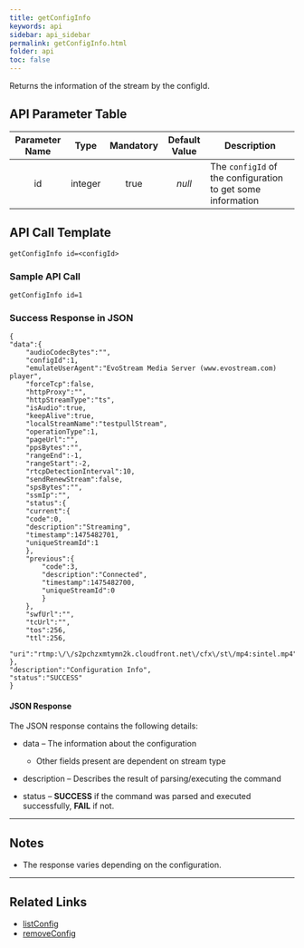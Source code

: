 ```yaml
---
title: getConfigInfo
keywords: api
sidebar: api_sidebar
permalink: getConfigInfo.html
folder: api
toc: false
---
```




Returns the information of the stream by the configId.



## API Parameter Table



| Parameter Name |  Type   | Mandatory | Default Value | Description                              |
| :------------: | :-----: | :-------: | :-----------: | ---------------------------------------- |
|       id       | integer |   true    |    *null*     | The `configId` of the configuration to get some information |

## API Call Template

``` 
getConfigInfo id=<configId>
```



### Sample API Call

``` 
getConfigInfo id=1
```



### Success Response in JSON

``` 
{
"data":{
	"audioCodecBytes":"",
	"configId":1,
	"emulateUserAgent":"EvoStream Media Server (www.evostream.com) player",
	"forceTcp":false,
	"httpProxy":"",
	"httpStreamType":"ts",
	"isAudio":true,
	"keepAlive":true,
	"localStreamName":"testpullStream",
	"operationType":1,
	"pageUrl":"",
	"ppsBytes":"",
	"rangeEnd":-1,
	"rangeStart":-2,
	"rtcpDetectionInterval":10,
	"sendRenewStream":false,
	"spsBytes":"",
	"ssmIp":"",
	"status":{
	"current":{
	"code":0,
	"description":"Streaming",
	"timestamp":1475482701,
	"uniqueStreamId":1
	},
	"previous":{
		"code":3,
		"description":"Connected",
		"timestamp":1475482700,
		"uniqueStreamId":0
		}
	},
	"swfUrl":"",
	"tcUrl":"",
	"tos":256,
	"ttl":256,
	"uri":"rtmp:\/\/s2pchzxmtymn2k.cloudfront.net\/cfx\/st\/mp4:sintel.mp4"
},
"description":"Configuration Info",
"status":"SUCCESS"
}
```



#### JSON Response

The JSON response contains the following details:

- data – The information about the configuration
  - Other fields present are dependent on stream type


- description – Describes the result of parsing/executing the command
- status – **SUCCESS** if the command was parsed and executed successfully, **FAIL** if not.

------

## Notes

- The response varies depending on the configuration.


------

## Related Links

- [listConfig](api_listConfig.html)
- [removeConfig](api_removeConfig.html)